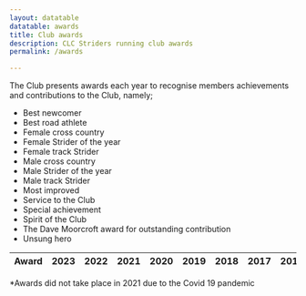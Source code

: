 ```yaml
---
layout: datatable
datatable: awards
title: Club awards
description: CLC Striders running club awards
permalink: /awards

---
```


The Club presents awards each year to recognise members achievements and contributions to the Club, namely;

* Best newcomer
* Best road athlete
* Female cross country
* Female Strider of the year
* Female track Strider
* Male cross country
* Male Strider of the year
* Male track Strider
* Most improved
* Service to the Club
* Special achievement
* Spirit of the Club
* The Dave Moorcroft award for outstanding contribution
* Unsung hero

<table id="site_data_awards" style="width:100%">
    <thead>
        <tr>
            <th data-field="Award">Award</th>
            <th data-field="2023">2023</th>
            <th data-field="2022">2022</th>
            <th data-field="2021">2021</th>
            <th data-field="2020">2020</th>
            <th data-field="2019">2019</th>
            <th data-field="2018">2018</th>
            <th data-field="2017">2017</th>
            <th data-field="2016">2016</th>
            <th data-field="2015">2015</th>
            <th data-field="2014">2014</th>
            <th data-field="2013">2013</th>
        </tr>
    </thead>
</table>

*Awards did not take place in 2021 due to the Covid 19 pandemic
